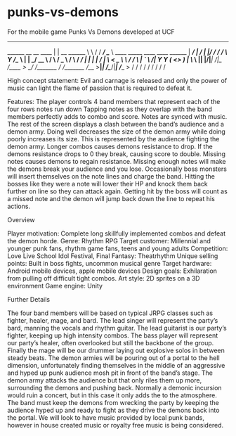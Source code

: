 # punks-vs-demons
For the mobile game Punks Vs Demons developed at UCF
__________              __             ____   _____________  ________                                       
\______   \__ __  ____ |  | __  ______ \   \ /   /   _____/  \______ \   ____   _____   ____   ____   ______
 |     ___/  |  \/    \|  |/ / /  ___/  \   Y   /\_____  \    |    |  \_/ __ \ /     \ /  _ \ /    \ /  ___/
 |    |   |  |  /   |  \    <  \___ \    \     / /        \   |    `   \  ___/|  Y Y  (  <_> )   |  \\___ \ 
 |____|   |____/|___|  /__|_ \/____  >    \___/ /_______  /  /_______  /\___  >__|_|  /\____/|___|  /____  >
                     \/     \/     \/                   \/           \/     \/      \/            \/     \/ 
                     
High concept statement: Evil and carnage is released and only the power of music can light the flame of passion that is required to defeat it.

Features: 
The player controls 4 band members that represent each of the four rows notes run down
Tapping notes as they overlap with the band members perfectly adds to combo and score.
Notes are synced with music.
The rest of the screen displays a clash between the band’s audience and a demon army.
Doing well decreases the size of the demon army while doing poorly increases its size.
This is represented by the audience fighting the demon army.
Longer combos causes demons resistance to drop.
If the demons resistance drops to 0 they break, causing score to double.
Missing notes causes demons to regain resistance.
Missing enough notes will make the demons break your audience and you lose.
Occasionally boss monsters will insert themselves on the note lines and charge the band.
Hitting the bosses like they were a note will lower their HP and knock them back further on line so they can attack again.
Getting hit by the boss will count as a missed note and the demon will jump back down the line to repeat his actions.

Overview

Player motivation: Complete long skillfully implemented combos and defeat the demon horde.
Genre: Rhythm RPG
Target customer: Millennial and younger punk fans, rhythm game fans, teens and young adults
Competition: Love Live School Idol Festival, Final Fantasy: Theatrhythm 
Unique selling points: Built in boss fights, uncommon musical genre
Target hardware: Android mobile devices, apple mobile devices
Design goals: Exhilaration from pulling off difficult tight combos. 
Art style: 2D sprites on a 3D environment
Game engine: Unity


Further Details

The four band members will be based on typical JRPG classes such as fighter, healer, mage, and bard. The lead singer will represent the party’s bard, manning the vocals  and rhythm guitar. The lead guitarist is our party’s fighter, keeping up high intensity combos.  The bass player will represent our party’s healer, often overlooked but still the backbone of the group. Finally the mage will be our drummer laying out explosive solos in between steady beats. 
The demon armies will be pouring out of a portal to the hell dimension, unfortunately finding themselves in the middle of an aggressive and hyped up punk audience mosh pit in front of the band’s stage. The demon army attacks the audience but that only riles them up more, surrounding the demons and pushing back. Normally a demonic incursion would ruin a concert, but in this case it only adds the to the atmosphere. The band must keep the demons from wrecking the party by keeping the audience hyped up and ready to fight as they drive the demons back into the portal. 
We will look to have music provided by local punk bands, however in house created music or royalty free music is being considered.
